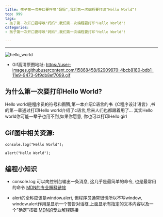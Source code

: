 ```yaml
---
title: 孩子第一次开口要呼唤"妈妈",我们第一次编程要打印"Hello World"!
top: 999
tags:
- 孩子第一次开口要呼唤"妈妈",我们第一次编程要打印"Hello World"!
categories:
- 孩子第一次开口要呼唤"妈妈",我们第一次编程要打印"Hello World"!

---
```


------

![hello_world](https://user-images.githubusercontent.com/15868458/62909969-4bcb8180-bdb1-11e9-9d45-2179564c1828.gif)

<!-- more -->

- Gif高清原图地址: https://user-images.githubusercontent.com/15868458/62909970-4bcb8180-bdb1-11e9-9473-9f9db8ef7099.gif


## 为什么第一次要打印Hello World?

Hello world是程序员的符号和图腾,第一本介绍C语言的书《C程序设计语言》,书的第一章通过打印Hello world介绍了c语言,后来人们也都跟着用了... 其实Hello world你可能一辈子也用不到,如果你愿意, 你也可以打印Hello girl

## Gif图中相关资源:


```
console.log("Hello World");
```

```
alert("Hello World");
```

## 编程小知识

- console.log 可以向控制台输出一条消息, 这几乎是最简单的命令, 也是最常用的命令 [MDN的专业解释链接](https://developer.mozilla.org/zh-CN/docs/Web/API/Console/log)

- alert的全称应该是window.alert, 但程序员通常很懒所以不写window, window.alert作用是显示一个警告对话框,上面显示有指定的文本内容以及一个"确定"按钮 [MDN的专业解释链接](https://developer.mozilla.org/zh-CN/docs/Web/API/Window/alert)